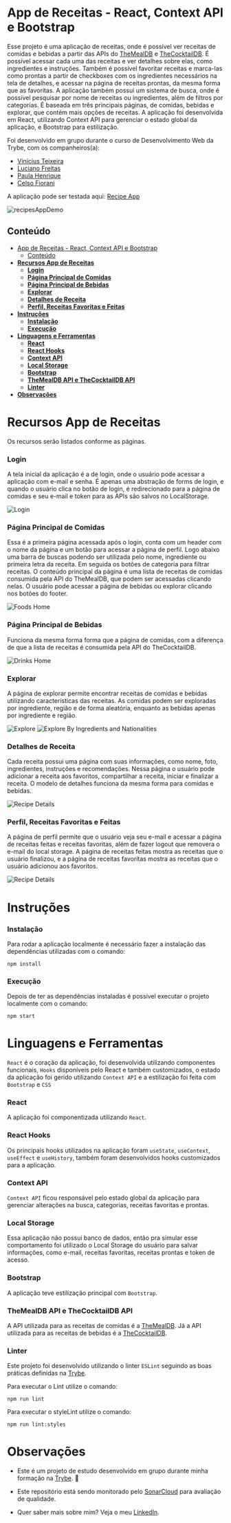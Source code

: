 # App de Receitas - React, Context API e Bootstrap

Esse projeto é uma aplicação de receitas, onde é possível ver receitas de comidas e bebidas a partir das APIs do [TheMealDB](https://www.themealdb.com/api.php) e [TheCocktailDB](https://www.thecocktaildb.com/api.php). É possível acessar cada uma das receitas e ver detalhes sobre elas, como ingredientes e instruções. Também é possível favoritar receitas e marca-las como prontas a partir de checkboxes com os ingredientes necessários na tela de detalhes, e acessar na página de receitas prontas, da mesma forma que as favoritas. A aplicação também possui um sistema de busca, onde é possível pesquisar por nome de receitas ou ingredientes, além de filtros por categorias. É baseada em três principais páginas, de comidas, bebidas e explorar, que contém mais opções de receitas. A aplicação foi desenvolvida em React, utilizando Context API para gerenciar o estado global da aplicação, e Bootstrap para estilização.

Foi desenvolvido em grupo durante o curso de Desenvolvimento Web da Trybe, com os companheiros(a):
  - [Vinícius Teixeira](https://github.com/tex008)
  - [Luciano Freitas](https://github.com/Ludoug-f)
  - [Paula Henrique](https://github.com/henriquesPaula)
  - [Celso Fiorani](https://github.com/fioranicelso)

A aplicação pode ser testada aqui: [Recipe App](https://vitorbss12.github.io/Recipe-App-with-React-and-ContextAPI/) 

![recipesAppDemo](./readmeImages/recipesAppDemo.png)

## Conteúdo

- [App de Receitas - React, Context API e Bootstrap](#app-de-receitas---react-context-api-e-bootstrap)
  - [Conteúdo](#conteúdo)
- [**Recursos App de Receitas**](#recursos-app-de-receitas)
    - [**Login**](#login)
    - [**Página Principal de Comidas**](#página-principal-de-comidas)
    - [**Página Principal de Bebidas**](#página-principal-de-bebidas)
    - [**Explorar**](#explorar)
    - [**Detalhes de Receita**](#detalhes-de-receita)
    - [**Perfil, Receitas Favoritas e Feitas**](#perfil-receitas-favoritas-e-feitas)
- [**Instruções**](#instruções)
    - [**Instalação**](#instalação)
    - [**Execução**](#execução)
- [**Linguagens e Ferramentas**](#linguagens-e-ferramentas)
    - [**React**](#react)
    - [**React Hooks**](#react-hooks)
    - [**Context API**](#context-api)
    - [**Local Storage**](#local-storage)
    - [**Bootstrap**](#bootstrap)
    - [**TheMealDB API e TheCocktailDB API**](#themealdb-api-e-thecocktaildb-api)
    - [**Linter**](#linter)
- [**Observações**](#observações)

# **Recursos App de Receitas**
Os recursos serão listados conforme as páginas.

### **Login**

A tela inicial da aplicação é a de login, onde o usuário pode acessar a aplicação com e-mail e senha. É apenas uma abstração de forms de login, e quando o usuário clica no botão de login, é redirecionado para a página de comidas e seu e-mail e token para as APIs são salvos no LocalStorage.

![Login](./readmeImages/loginApp.png)

### **Página Principal de Comidas**

Essa é a primeira página acessada após o login, conta com um header com o nome da página e um botão para acessar a página de perfil. Logo abaixo uma barra de buscas podendo ser utilizada pelo nome, ingrediente ou primeira letra da receita. Em seguida os botões de categoria para filtrar receitas. O conteúdo principal da página é uma lista de receitas de comidas consumida pela API do TheMealDB, que podem ser acessadas clicando nelas. O usuário pode acessar a página de bebidas ou explorar clicando nos botões do footer.

![Foods Home](./readmeImages/foodsHomeApp.png)

### **Página Principal de Bebidas**

Funciona da mesma forma forma que a página de comidas, com a diferença de que a lista de receitas é consumida pela API do TheCocktailDB.

![Drinks Home](./readmeImages/drinksHomeApp.png)

### **Explorar**

A página de explorar permite encontrar receitas de comidas e bebidas utilizando características das receitas. As comidas podem ser exploradas por ingrediente, região e de forma aleatória, enquanto as bebidas apenas por ingrediente e região.

![Explore](./readmeImages/exploreApp.png)
![Explore By Ingredients and Nationalities](./readmeImages/exploreIngreAndNat.png)

### **Detalhes de Receita**

Cada receita possui uma página com suas informações, como nome, foto, ingredientes, instruções e recomendações. Nessa página o usuário pode adicionar a receita aos favoritos, compartilhar a receita, iniciar e finalizar a receita. O modelo de detalhes funciona da mesma forma para comidas e bebidas.

![Recipe Details](./readmeImages/detailsApp.png)

### **Perfil, Receitas Favoritas e Feitas**

A página de perfil permite que o usuário veja seu e-mail e acessar a página de receitas feitas e receitas favoritas, além de fazer logout que removera o e-mail do local storage.
A página de receitas feitas mostra as receitas que o usuário finalizou, e a página de receitas favoritas mostra as receitas que o usuário adicionou aos favoritos.

![Recipe Details](./readmeImages/profileFavoriteAndDoneApp.png)

# **Instruções**

### **Instalação**

Para rodar a aplicação localmente é necessário fazer a instalação das dependências utilizadas com o comando:

```
npm install
```
### **Execução**

Depois de ter as dependências instaladas é possível executar o projeto localmente com o comando:

```
npm start
```

# **Linguagens e Ferramentas**

`React` é o coração da aplicação, foi desenvolvida utilizando componentes funcionais, `Hooks` disponíveis pelo React e também customizados, o estado da aplicação foi gerido utilizando `Context API` e a estilização foi feita com `Bootstrap` e `CSS`

### **React**

A aplicação foi componentizada utilizando `React`.

### **React Hooks**

Os principais hooks utilizados na aplicação foram `useState`, `useContext`, `useEffect` e `useHistory`, também foram desenvolvidos hooks customizados para a aplicação.

### **Context API**

`Context API` ficou responsável pelo estado global da aplicação para gerenciar alterações na busca, categorias, receitas favoritas e prontas.

### **Local Storage**

Essa aplicação não possui banco de dados, então pra simular esse comportamento foi utilizado o Local Storage do usuário para salvar informações, como e-mail, receitas favoritas, receitas prontas e token de acesso.

### **Bootstrap**

A aplicação teve estilização principal com `Bootstrap`.

### **TheMealDB API e TheCocktailDB API**

A API utilizada para as receitas de comidas é a [TheMealDB](https://www.themealdb.com/api.php). Já a API utilizada para as receitas de bebidas é a [TheCocktailDB](https://www.thecocktaildb.com/api.php).

### **Linter**

Este projeto foi desenvolvido utilizando o linter `ESLint` seguindo as boas práticas definidas na [Trybe](https://www.betrybe.com/).

Para executar o Lint utilize o comando:
````
npm run lint
````

Para executar o styleLint utilize o comando:
````
npm run lint:styles
````

# **Observações**

- Este é um projeto de estudo desenvolvido em grupo durante minha formação na [Trybe](https://www.betrybe.com/). :rocket:

- Este repositório está sendo monitorado pelo [SonarCloud](https://sonarcloud.io/) para avaliação de qualidade.

- Quer saber mais sobre mim? Veja o meu [LinkedIn](https://www.linkedin.com/in/vitorbss/).
